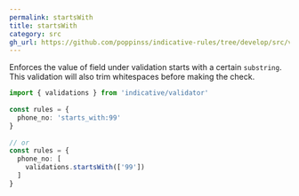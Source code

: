 ```yaml
---
permalink: startsWith
title: startsWith
category: src
gh_url: https://github.com/poppinss/indicative-rules/tree/develop/src/validations/string/startsWith.ts
---
```


Enforces the value of field under validation starts with a certain `substring`.
This validation will also trim whitespaces before making the check.
 
```ts
import { validations } from 'indicative/validator'
 
const rules = {
  phone_no: 'starts_with:99'
}
 
// or
const rules = {
  phone_no: [
    validations.startsWith(['99'])
  ]
}
```
